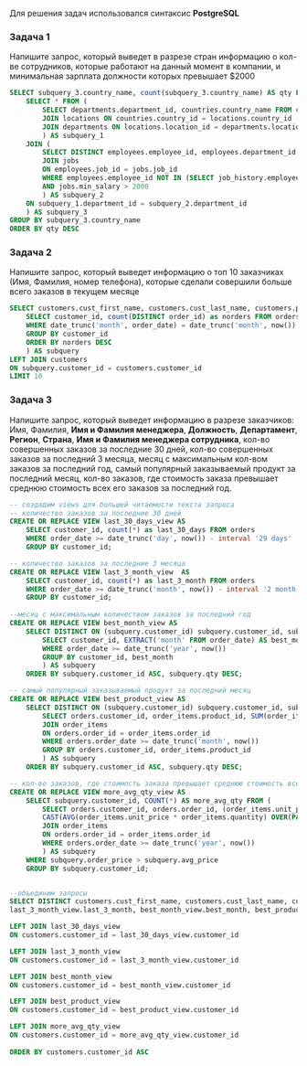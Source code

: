 Для решения задач использовался синтаксис **PostgreSQL**

### Задача 1

Напишите запрос, который выведет в разрезе стран информацию о кол-ве сотрудников, которые работают на данный момент в компании, и минимальная зарплата должности которых превышает $2000

```SQL
SELECT subquery_3.country_name, count(subquery_3.country_name) AS qty FROM (
	SELECT * FROM (
		SELECT departments.department_id, countries.country_name FROM countries
		JOIN locations ON countries.country_id = locations.country_id
		JOIN departments ON locations.location_id = departments.location_id
		) AS subquery_1
	JOIN (
		SELECT DISTINCT employees.employee_id, employees.department_id FROM employees
		JOIN jobs
		ON employees.job_id = jobs.job_id
		WHERE employees.employee_id NOT IN (SELECT job_history.employee_id FROM job_history)
		AND jobs.min_salary > 2000
		) AS subquery_2
	ON subquery_1.department_id = subquery_2.department_id
	) AS subquery_3
GROUP BY subquery_3.country_name
ORDER BY qty DESC
```


### Задача 2

 Напишите запрос, который выведет информацию о топ 10 заказчиках (Имя, Фамилия, номер телефона), которые сделали совершили больше всего заказов в текущем месяце

```SQL
SELECT customers.cust_first_name, customers.cust_last_name, customers.phone_numbers FROM (
	SELECT customer_id, count(DISTINCT order_id) as norders FROM orders
	WHERE date_trunc('month', order_date) = date_trunc('month', now())
	GROUP BY customer_id
	ORDER BY norders DESC
	) AS subquery
LEFT JOIN customers
ON subquery.customer_id = customers.customer_id
LIMIT 10
```


### Задача 3

Напишите запрос, который выведет информацию в разрезе заказчиков: Имя, Фамилия, **Имя и Фамилия менеджера**, **Должность**, **Департамент**, **Регион**, **Страна**, **Имя и Фамилия менеджера сотрудника**, кол-во совершенных заказов за последние 30 дней, кол-во совершенных заказов за последний 3 месяца, месяц с максимальным кол-вом заказов за последний год, самый популярный заказываемый продукт за последний месяц, кол-во заказов, где стоимость заказа превышает среднюю стоимость всех его заказов за последний год.

```SQL
-- создадим views для большей читаемости текста запроса
-- количество заказов за последние 30 дней
CREATE OR REPLACE VIEW last_30_days_view AS
	SELECT customer_id, count(*) as last_30_days FROM orders
	WHERE order_date >= date_trunc('day', now()) - interval '29 days'
	GROUP BY customer_id;

-- количество заказов за последние 3 месяца
CREATE OR REPLACE VIEW last_3_month_view  AS
	SELECT customer_id, count(*) as last_3_month FROM orders
	WHERE order_date >= date_trunc('month', now()) - interval '2 month'
	GROUP BY customer_id;
	
--месяц с максимальным количеством заказов за последний год
CREATE OR REPLACE VIEW best_month_view AS
	SELECT DISTINCT ON (subquery.customer_id) subquery.customer_id, subquery.best_month FROM (
		SELECT customer_id, EXTRACT('month' FROM order_date) AS best_month, count(*) as qty FROM orders
		WHERE order_date >= date_trunc('year', now())
		GROUP BY customer_id, best_month
		) AS subquery
	ORDER BY subquery.customer_id ASC, subquery.qty DESC;

-- самый популярный заказываемый продукт за последний месяц
CREATE OR REPLACE VIEW best_product_view AS
	SELECT DISTINCT ON (subquery.customer_id) subquery.customer_id, subquery.qty AS best_product FROM (
		SELECT orders.customer_id, order_items.product_id, SUM(order_items.quantity) AS qty FROM orders
		JOIN order_items
		ON orders.order_id = order_items.order_id
		WHERE orders.order_date >= date_trunc('month', now())
		GROUP BY orders.customer_id, order_items.product_id
		) AS subquery
	ORDER BY subquery.customer_id ASC, subquery.qty DESC;

-- кол-во заказов, где стоимость заказа превышает среднюю стоимость всех его заказов за последний год
CREATE OR REPLACE VIEW more_avg_qty_view AS
	SELECT subquery.customer_id, COUNT(*) AS more_avg_qty FROM (
		SELECT orders.customer_id, orders.order_id, (order_items.unit_price * order_items.quantity) AS order_price, 
		CAST(AVG(order_items.unit_price * order_items.quantity) OVER(PARTITION BY orders.customer_id) AS decimal(6, 2)) AS avg_price FROM orders
		JOIN order_items
		ON orders.order_id = order_items.order_id
		WHERE orders.order_date >= date_trunc('year', now())
		) AS subquery
	WHERE subquery.order_price > subquery.avg_price
	GROUP BY subquery.customer_id;


--объединим запросы
SELECT DISTINCT customers.cust_first_name, customers.cust_last_name, customers.customer_id, last_30_days_view.last_30_days, 
last_3_month_view.last_3_month, best_month_view.best_month, best_product_view.best_product, more_avg_qty_view.more_avg_qty FROM customers

LEFT JOIN last_30_days_view
ON customers.customer_id = last_30_days_view.customer_id

LEFT JOIN last_3_month_view
ON customers.customer_id = last_3_month_view.customer_id

LEFT JOIN best_month_view
ON customers.customer_id = best_month_view.customer_id

LEFT JOIN best_product_view
ON customers.customer_id = best_product_view.customer_id

LEFT JOIN more_avg_qty_view
ON customers.customer_id = more_avg_qty_view.customer_id
	
ORDER BY customers.customer_id ASC
```
